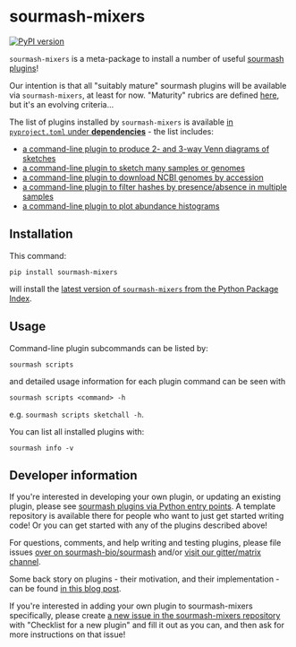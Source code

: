 # sourmash-mixers

[![PyPI version](https://badge.fury.io/py/sourmash-mixers.svg)](https://badge.fury.io/py/sourmash-mixers)

`sourmash-mixers` is a meta-package to install a number of useful
[sourmash plugins](https://sourmash.readthedocs.io/en/latest/command-line.html#using-sourmash-plugins)!

Our intention is that all "suitably mature" sourmash plugins will be
available via `sourmash-mixers`, at least for now. "Maturity" rubrics
are defined
[here](https://github.com/ctb/sourmash-mixers/blob/main/.github/ISSUE_TEMPLATE/checklist-for-a-new-plugin.md), but it's an evolving criteria...

The list of plugins installed by `sourmash-mixers` is available [in `pyproject.toml` under **dependencies**](https://github.com/ctb/sourmash-mixers/blob/main/pyproject.toml) - the list includes:

* [a command-line plugin to produce 2- and 3-way Venn diagrams of sketches](https://github.com/sourmash-bio/sourmash_plugin_venn)
* [a command-line plugin to sketch many samples or genomes](https://github.com/sourmash-bio/sourmash_plugin_sketchall)
* [a command-line plugin to download NCBI genomes by accession](https://github.com/ctb/get-some-ncbi-genomes/)
* [a command-line plugin to filter hashes by presence/absence in multiple samples](https://github.com/ctb/sourmash_plugin_commonhash)
* [a command-line plugin to plot abundance histograms](https://github.com/ctb/sourmash_plugin_abundhist)

## Installation

This command:
```
pip install sourmash-mixers
```
will install the [latest version of `sourmash-mixers` from the Python Package Index](https://pypi.org/project/sourmash-mixers/).

## Usage

Command-line plugin subcommands can be listed by:
```
sourmash scripts
```
and detailed usage information for each plugin command can be seen with
```
sourmash scripts <command> -h
```
e.g. `sourmash scripts sketchall -h`.

You can list all installed plugins with:
```
sourmash info -v
```

## Developer information

If you're interested in developing your own plugin, or updating an
existing plugin, please see
[sourmash plugins via Python entry points](https://sourmash.readthedocs.io/en/latest/dev_plugins.html). A template repository is available there for
people who want to just get started writing code! Or you can get started
with any of the plugins described above!

For questions, comments, and help writing and testing plugins, please
file issues
[over on sourmash-bio/sourmash](https://github.com/dib-lab/sourmash/issues)
and/or
[visit our gitter/matrix channel](https://github.com/sourmash-bio/sourmash/issues/1686).

Some back story on plugins - their motivation, and their
implementation - can be found
[in this blog post](http://ivory.idyll.org/blog/2023-sourmash-plugins-first-effort.html).

If you're interested in adding your own plugin to sourmash-mixers
specifically, please create
[a new issue in the sourmash-mixers repository](https://github.com/ctb/sourmash-mixers/issues)
with "Checklist for a new plugin" and fill it out as you can, and then
ask for more instructions on that issue!
